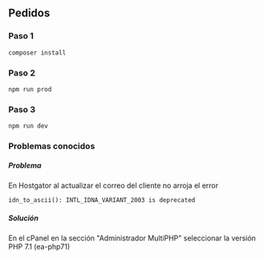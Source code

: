 ## Pedidos

### Paso 1
```
composer install
````

### Paso 2
```
npm run prod
````

### Paso 3
```
npm run dev
````

### Problemas conocidos 

##### Problema
En Hostgator al actualizar el correo del cliente no arroja el error
```
idn_to_ascii(): INTL_IDNA_VARIANT_2003 is deprecated
```

##### Solución
En el cPanel  en la sección "Administrador MultiPHP" seleccionar la versión PHP 7.1 (ea-php71)

